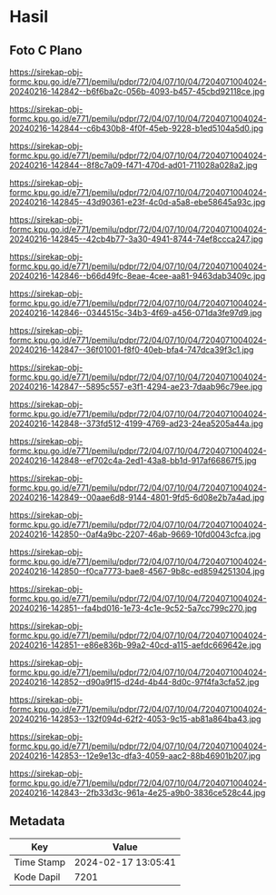 # Hasil

## Foto C Plano

https://sirekap-obj-formc.kpu.go.id/e771/pemilu/pdpr/72/04/07/10/04/7204071004024-20240216-142842--b6f6ba2c-056b-4093-b457-45cbd92118ce.jpg

https://sirekap-obj-formc.kpu.go.id/e771/pemilu/pdpr/72/04/07/10/04/7204071004024-20240216-142844--c6b430b8-4f0f-45eb-9228-b1ed5104a5d0.jpg

https://sirekap-obj-formc.kpu.go.id/e771/pemilu/pdpr/72/04/07/10/04/7204071004024-20240216-142844--8f8c7a09-f471-470d-ad01-711028a028a2.jpg

https://sirekap-obj-formc.kpu.go.id/e771/pemilu/pdpr/72/04/07/10/04/7204071004024-20240216-142845--43d90361-e23f-4c0d-a5a8-ebe58645a93c.jpg

https://sirekap-obj-formc.kpu.go.id/e771/pemilu/pdpr/72/04/07/10/04/7204071004024-20240216-142845--42cb4b77-3a30-4941-8744-74ef8ccca247.jpg

https://sirekap-obj-formc.kpu.go.id/e771/pemilu/pdpr/72/04/07/10/04/7204071004024-20240216-142846--b66d49fc-8eae-4cee-aa81-9463dab3409c.jpg

https://sirekap-obj-formc.kpu.go.id/e771/pemilu/pdpr/72/04/07/10/04/7204071004024-20240216-142846--0344515c-34b3-4f69-a456-071da3fe97d9.jpg

https://sirekap-obj-formc.kpu.go.id/e771/pemilu/pdpr/72/04/07/10/04/7204071004024-20240216-142847--36f01001-f8f0-40eb-bfa4-747dca39f3c1.jpg

https://sirekap-obj-formc.kpu.go.id/e771/pemilu/pdpr/72/04/07/10/04/7204071004024-20240216-142847--5895c557-e3f1-4294-ae23-7daab96c79ee.jpg

https://sirekap-obj-formc.kpu.go.id/e771/pemilu/pdpr/72/04/07/10/04/7204071004024-20240216-142848--373fd512-4199-4769-ad23-24ea5205a44a.jpg

https://sirekap-obj-formc.kpu.go.id/e771/pemilu/pdpr/72/04/07/10/04/7204071004024-20240216-142848--ef702c4a-2ed1-43a8-bb1d-917af66867f5.jpg

https://sirekap-obj-formc.kpu.go.id/e771/pemilu/pdpr/72/04/07/10/04/7204071004024-20240216-142849--00aae6d8-9144-4801-9fd5-6d08e2b7a4ad.jpg

https://sirekap-obj-formc.kpu.go.id/e771/pemilu/pdpr/72/04/07/10/04/7204071004024-20240216-142850--0af4a9bc-2207-46ab-9669-10fd0043cfca.jpg

https://sirekap-obj-formc.kpu.go.id/e771/pemilu/pdpr/72/04/07/10/04/7204071004024-20240216-142850--f0ca7773-bae8-4567-9b8c-ed8594251304.jpg

https://sirekap-obj-formc.kpu.go.id/e771/pemilu/pdpr/72/04/07/10/04/7204071004024-20240216-142851--fa4bd016-1e73-4c1e-9c52-5a7cc799c270.jpg

https://sirekap-obj-formc.kpu.go.id/e771/pemilu/pdpr/72/04/07/10/04/7204071004024-20240216-142851--e86e836b-99a2-40cd-a115-aefdc669642e.jpg

https://sirekap-obj-formc.kpu.go.id/e771/pemilu/pdpr/72/04/07/10/04/7204071004024-20240216-142852--d90a9f15-d24d-4b44-8d0c-97f4fa3cfa52.jpg

https://sirekap-obj-formc.kpu.go.id/e771/pemilu/pdpr/72/04/07/10/04/7204071004024-20240216-142853--132f094d-62f2-4053-9c15-ab81a864ba43.jpg

https://sirekap-obj-formc.kpu.go.id/e771/pemilu/pdpr/72/04/07/10/04/7204071004024-20240216-142853--12e9e13c-dfa3-4059-aac2-88b46901b207.jpg

https://sirekap-obj-formc.kpu.go.id/e771/pemilu/pdpr/72/04/07/10/04/7204071004024-20240216-142843--2fb33d3c-961a-4e25-a9b0-3836ce528c44.jpg


## Metadata

| Key        | Value               |
| ---------- | ------------------- |
| Time Stamp | 2024-02-17 13:05:41 |
| Kode Dapil | 7201                |



